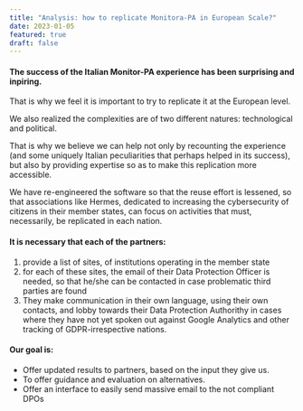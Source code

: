 ```yaml
---
title: "Analysis: how to replicate Monitora-PA in European Scale?"
date: 2023-01-05
featured: true
draft: false
---
```


#### The success of the Italian Monitor-PA experience has been surprising and inpiring.

That is why we feel it is important to try to replicate it at the European level.

We also realized the complexities are of two different natures: technological and political.

That is why we believe we can help not only by recounting the experience (and some uniquely Italian peculiarities that perhaps helped in its success), but also by providing expertise so as to make this replication more accessible.

We have re-engineered the software so that the reuse effort is lessened, so that associations like Hermes, dedicated to increasing the cybersecurity of citizens in their member states, can focus on activities that must, necessarily, be replicated in each nation.

#### It is necessary that each of the partners:

1. provide a list of sites, of institutions operating in the member state
2. for each of these sites, the email of their Data Protection Officer is needed, so that he/she can be contacted in case problematic third parties are found
3. They make communication in their own language, using their own contacts, and lobby towards their Data Protection Authorithy in cases where they have not yet spoken out against Google Analytics and other tracking of GDPR-irrespective nations.

#### Our goal is:

* Offer updated results to partners, based on the input they give us.
* To offer guidance and evaluation on alternatives.
* Offer an interface to easily send massive email to the not compliant DPOs
